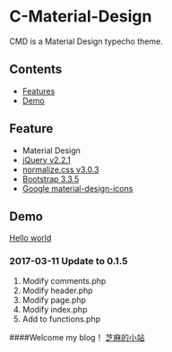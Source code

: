 # C-Material-Design

CMD is a Material Design typecho theme.
## Contents
* [Features](#features)
* [Demo](#demo)

## Feature
* Material Design
* [jQuery v2.2.1](http://jquery.com/)
* [normalize.css v3.0.3](https://github.com/necolas/normalize.css)
* [Bootstrap 3.3.5](http://getbootstrap.com)
* [Google material-design-icons](https://material.io/icons)
## Demo

[Hello world](http://sudamod.cn)

### 2017-03-11 Update to 0.1.5
1. Modify comments.php
2. Modify header.php
3. Modify page.php
4. Modify index.php
5. Add to functions.php

####Welcome my blog！
[芝麻的小站](https://ccizm.com)
